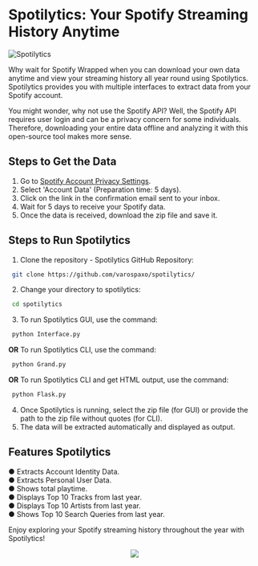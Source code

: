 # Spotilytics: Your Spotify Streaming History Anytime

![Spotilytics](https://github.com/varospaxo/spotilytics/assets/64273563/9bb683d3-1437-479e-ad5c-32109f8e2fb0)


Why wait for Spotify Wrapped when you can download your own data anytime and view your streaming history all year round using Spotilytics. Spotilytics provides you with multiple interfaces to extract data from your Spotify account. 

You might wonder, why not use the Spotify API? Well, the Spotify API requires user login and can be a privacy concern for some individuals. Therefore, downloading your entire data offline and analyzing it with this open-source tool makes more sense.

## Steps to Get the Data

1. Go to [Spotify Account Privacy Settings](https://www.spotify.com/us/account/privacy/).
2. Select 'Account Data' (Preparation time: 5 days).
3. Click on the link in the confirmation email sent to your inbox.
4. Wait for 5 days to receive your Spotify data.
5. Once the data is received, download the zip file and save it.

## Steps to Run Spotilytics

1. Clone the repository - Spotilytics GitHub Repository:
```sh
 git clone https://github.com/varospaxo/spotilytics/
 ```
2. Change your directory to spotilytics:
  ```sh
   cd spotilytics
   ```
3. To run Spotilytics GUI, use the command:
  ```sh
   python Interface.py
   ```
<B>OR</B> To run Spotilytics CLI, use the command:
  ```sh
   python Grand.py
   ```
<B>OR</B> To run Spotilytics CLI and get HTML output, use the command:
  ```sh
   python Flask.py
   ```
4. Once Spotilytics is running, select the zip file (for GUI) or provide the path to the zip file without quotes (for CLI).
5. The data will be extracted automatically and displayed as output.

## Features Spotilytics
&#9679; Extracts Account Identity Data.<br>
&#9679; Extracts Personal User Data.<br>
&#9679; Shows total playtime.<br>
&#9679; Displays Top 10 Tracks from last year.<br>
&#9679; Displays Top 10 Artists from last year.<br>
&#9679; Shows Top 10 Search Queries from last year.<br>

Enjoy exploring your Spotify streaming history throughout the year with Spotilytics!<br>


<p align="center"><img src="https://github.com/varospaxo/spotilytics/assets/64273563/cc193c6b-79cc-45d4-81ba-2999e2c8155d"</img></p>
